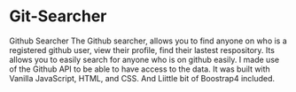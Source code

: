 # Git-Searcher
Github Searcher
The Github searcher, allows you to find anyone on who is a registered github user, 
view their profile, find their lastest respository. Its allows you to easily search for anyone who is on github easily. 
I made use of the Github API to be able to have access to the data. It was built with Vanilla JavaScript, HTML, and CSS. 
And Liittle bit of Boostrap4 included.
